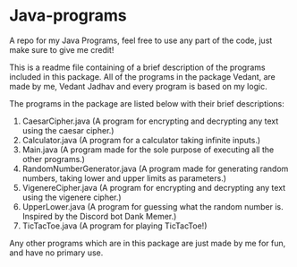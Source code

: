 # Java-programs
A repo for my Java Programs, feel free to use any part of the code, just make sure to give me credit!

This is a readme file containing of a brief description of the programs included in this package.
All of the programs in the package Vedant, are made by me,
Vedant Jadhav and every program is based on my logic.

The programs in the package are listed below with their brief descriptions:
1. CaesarCipher.java (A program for encrypting and decrypting any text using the caesar cipher.)
2. Calculator.java (A program for a calculator taking infinite inputs.)
3. Main.java (A program made for the sole purpose of executing all the other programs.)
4. RandomNumberGenerator.java (A program made for generating random numbers, taking lower and upper limits
    as parameters.)
5. VigenereCipher.java (A program for encrypting and decrypting any text using the vigenere cipher.)
6. UpperLower.java (A program for guessing what the random number is. Inspired by the Discord bot Dank Memer.)
7. TicTacToe.java (A program for playing TicTacToe!)

Any other programs which are in this package are just made by me for fun, and have no primary use.
